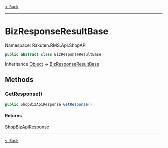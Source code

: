 [`< Back`](./)

---

# BizResponseResultBase

Namespace: Rakuten.RMS.Api.ShopAPI

```csharp
public abstract class BizResponseResultBase
```

Inheritance [Object](https://docs.microsoft.com/en-us/dotnet/api/system.object) → [BizResponseResultBase](./rakuten.rms.api.shopapi.bizresponseresultbase)

## Methods

### **GetResponse()**

```csharp
public ShopBizApiResponse GetResponse()
```

#### Returns

[ShopBizApiResponse](./rakuten.rms.api.shopapi.shopbizapiresponse)<br>

---

[`< Back`](./)

